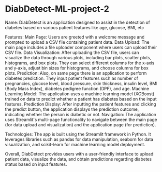 # DiabDetect-ML-project-2
Name: DiabDetect is an application designed to assist in the detection of diabetes based on various patient features like age, glucose, BMI, etc

Features:
Main Page: Users are greeted with a welcome message and prompted to upload a CSV file containing patient data.
Data Upload: The main page includes a file uploader component where users can upload their CSV file.
Data Visualization: After uploading the CSV file, users can visualize the data through various plots, including bar plots, scatter plots, histograms, and box plots. They can select different columns for the x-axis and y-axis, adjust bin sizes for histograms, and choose columns for box plots.
Prediction: Also, on same page there is an application to perform diabetes prediction. They input patient features such as number of pregnancies, glucose level, blood pressure, skin thickness, insulin level, BMI (Body Mass Index), diabetes pedigree function (DPF), and age.
Machine Learning Model: The application uses a machine learning model (XGBoost) trained on data to predict whether a patient has diabetes based on the input features.
Prediction Display: After inputting the patient features and clicking the predict button, the application displays the prediction outcome, indicating whether the person is diabetic or not.
Navigation: The application uses Streamlit's multi-page functionality to navigate between the main page (for data upload and visualization) and the application page (for prediction).

Technologies: The app is built using the Streamlit framework in Python. It leverages libraries such as pandas for data manipulation, seaborn for data visualization, and scikit-learn for machine learning model deployment.

Overall, DiabDetect provides users with a user-friendly interface to upload patient data, visualize the data, and obtain predictions regarding diabetes status based on input features.
